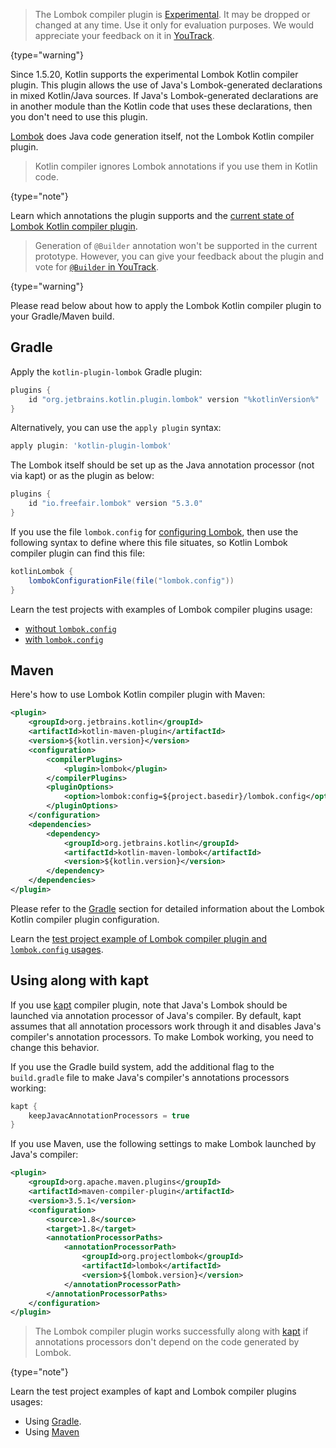 [//]: # (title: Lombok compiler plugin)

> The Lombok compiler plugin is [Experimental](components-stability.md). 
> It may be dropped or changed at any time. Use it only for evaluation purposes. 
> We would appreciate your feedback on it in [YouTrack](https://youtrack.jetbrains.com/issue/KT-7112).
>
{type="warning"}

Since 1.5.20, Kotlin supports the experimental Lombok Kotlin compiler plugin. This plugin allows the use of
Java's Lombok-generated declarations in mixed Kotlin/Java sources.
If Java's Lombok-generated declarations are in another module than the Kotlin code that uses these declarations, 
then you don't need to use this plugin.

[Lombok](https://projectlombok.org/) does Java code generation itself, not the Lombok Kotlin compiler plugin.

> Kotlin compiler ignores Lombok annotations if you use them in Kotlin code.
>
{type="note"}

Learn which annotations the plugin supports and the
[current state of Lombok Kotlin compiler plugin](https://github.com/JetBrains/kotlin/blob/master/plugins/lombok/lombok-compiler-plugin/README.md).

> Generation of `@Builder` annotation won't be supported in the current prototype. However, you can give your feedback
> about the plugin and vote for [`@Builder` in YouTrack](https://youtrack.jetbrains.com/issue/KT-46959).
>
{type="warning"}

Please read below about how to apply the Lombok Kotlin compiler plugin to your Gradle/Maven build.

## Gradle

Apply the `kotlin-plugin-lombok` Gradle plugin:

```groovy
plugins {
    id "org.jetbrains.kotlin.plugin.lombok" version "%kotlinVersion%"
}
```

Alternatively, you can use the `apply plugin` syntax:

```groovy
apply plugin: 'kotlin-plugin-lombok'
```

The Lombok itself should be set up as the Java annotation processor (not via kapt) or as the plugin as below:

```groovy
plugins {
    id "io.freefair.lombok" version "5.3.0"
}
```

If you use the file `lombok.config` for [configuring Lombok](https://projectlombok.org/features/configuration), 
then use the following syntax to define where this file situates, so Kotlin Lombok compiler plugin can find this file:

```groovy
kotlinLombok {
    lombokConfigurationFile(file("lombok.config"))
}
```

Learn the test projects with examples of Lombok compiler plugins usage:
* [without `lombok.config`](https://github.com/kotlin-hands-on/kotlin-lombok-examples/tree/master/kotlin_lombok_gradle/nokapt)
* [with `lombok.config`](https://github.com/kotlin-hands-on/kotlin-lombok-examples/tree/master/kotlin_lombok_gradle/withconfig)

## Maven

Here's how to use Lombok Kotlin compiler plugin with Maven:

```xml
<plugin>
    <groupId>org.jetbrains.kotlin</groupId>
    <artifactId>kotlin-maven-plugin</artifactId>
    <version>${kotlin.version}</version>
    <configuration>
        <compilerPlugins>
            <plugin>lombok</plugin>
        </compilerPlugins>
        <pluginOptions>
            <option>lombok:config=${project.basedir}/lombok.config</option>
        </pluginOptions>
    </configuration>
    <dependencies>
        <dependency>
            <groupId>org.jetbrains.kotlin</groupId>
            <artifactId>kotlin-maven-lombok</artifactId>
            <version>${kotlin.version}</version>
        </dependency>
    </dependencies>
</plugin>
```

Please refer to the [Gradle](#gradle) section for detailed information about the Lombok Kotlin compiler plugin configuration.

Learn the [test project example of Lombok compiler plugin and `lombok.config` usages](https://github.com/kotlin-hands-on/kotlin-lombok-examples/tree/master/kotlin_lombok_maven/nokapt).

## Using along with kapt

If you use [kapt](kapt.md) compiler plugin, note that Java's Lombok should be launched via annotation processor of Java's compiler.
By default, kapt assumes that all annotation processors work through it and disables Java's compiler's annotation processors.
To make Lombok working, you need to change this behavior.

If you use the Gradle build system, add the additional flag to the `build.gradle` file to make Java's compiler's annotations
processors working:

```groovy
kapt {
    keepJavacAnnotationProcessors = true
}
```

If you use Maven, use the following settings to make Lombok launched by Java's compiler:

```xml
<plugin>
    <groupId>org.apache.maven.plugins</groupId>
    <artifactId>maven-compiler-plugin</artifactId>
    <version>3.5.1</version>
    <configuration>
        <source>1.8</source>
        <target>1.8</target>
        <annotationProcessorPaths>
            <annotationProcessorPath>
                <groupId>org.projectlombok</groupId>
                <artifactId>lombok</artifactId>
                <version>${lombok.version}</version>
            </annotationProcessorPath>
        </annotationProcessorPaths>
    </configuration>
</plugin>    
```

> The Lombok compiler plugin works successfully along with [kapt](kapt.md) if annotations processors don't depend
> on the code generated by Lombok.
>
{type="note"}

Learn the test project examples of kapt and Lombok compiler plugins usages:
* Using [Gradle](https://github.com/JetBrains/kotlin/tree/master/libraries/tools/kotlin-gradle-plugin-integration-tests/src/test/resources/testProject/lombokProject/yeskapt).
* Using [Maven](https://github.com/kotlin-hands-on/kotlin-lombok-examples/tree/master/kotlin_lombok_maven/yeskapt)


